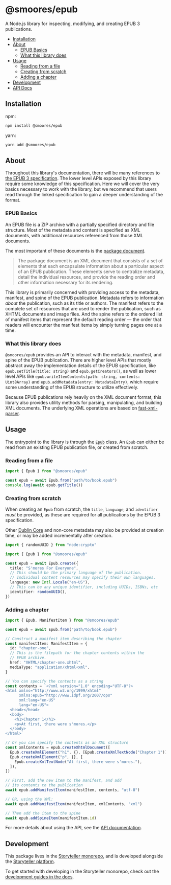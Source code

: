 # @smoores/epub

A Node.js library for inspecting, modifying, and creating EPUB 3 publications.

<!-- toc -->

- [Installation](#installation)
- [About](#about)
  - [EPUB Basics](#epub-basics)
  - [What this library does](#what-this-library-does)
- [Usage](#usage)
  - [Reading from a file](#reading-from-a-file)
  - [Creating from scratch](#creating-from-scratch)
  - [Adding a chapter](#adding-a-chapter)
- [Development](#development)
- [API Docs](#api-docs)

<!-- tocstop -->

## Installation

npm:

```sh
npm install @smoores/epub
```

yarn:

```sh
yarn add @smoores/epub
```

## About

Throughout this library's documentation, there will be many references to
[the EPUB 3 specification](https://www.w3.org/TR/epub-33/). The lower level APIs
exposed by this library require some knowledge of this specification. Here we
will cover the very basics necessary to work with the library, but we recommend
that users read through the linked specification to gain a deeper understanding
of the format.

### EPUB Basics

An EPUB file is a ZIP archive with a partially specified directory and file
structure. Most of the metadata and content is specified as XML documents, with
additional resources referenced from those XML documents.

The most important of these documents is the
[package document](https://www.w3.org/TR/epub-33/#sec-package-doc).

> The package document is an XML document that consists of a set of elements
> that each encapsulate information about a particular aspect of an EPUB
> publication. These elements serve to centralize metadata, detail the
> individual resources, and provide the reading order and other information
> necessary for its rendering.

This library is primarily concerned with providing access to the metadata,
manifest, and spine of the EPUB publication. Metadata refers to information
_about_ the publication, such as its title or authors. The manifest refers to
the complete set of resources that are used to render the publication, such as
XHTML documents and image files. And the spine refers to the ordered list of
manifest items that represent the default reading order &mdash; the order that
readers will encounter the manifest items by simply turning pages one at a time.

### What this library does

`@smoores/epub` provides an API to interact with the metadata, manifest, and
spine of the EPUB publication. There are higher level APIs that mostly abstract
away the implementation details of the EPUB specification, like
`epub.setTitle(title: string)` and `epub.getCreators()`, as well as lower level
APIs like `epub.writeItemContents(path: string, contents: Uint8Array)` and
`epub.addMetadata(entry: MetadataEntry)`, which require some understanding of
the EPUB structure to utilize effectively.

Because EPUB publications rely heavily on the XML document format, this library
also provides utility methods for parsing, manipulating, and building XML
documents. The underlying XML operations are based on
[fast-xml-parser](https://www.npmjs.com/package/fast-xml-parser).

## Usage

The entrypoint to the library is through the [`Epub`](#epub) class. An `Epub`
can either be read from an existing EPUB publication file, or created from
scratch.

### Reading from a file

```ts
import { Epub } from "@smoores/epub"

const epub = await Epub.from("path/to/book.epub")
console.log(await epub.getTitle())
```

### Creating from scratch

When creating an `Epub` from scratch, the `title`, `language`, and `identifier`
_must_ be provided, as these are required for all publications by the EPUB 3
specification.

Other [Dublin Core](https://www.w3.org/TR/epub-33/#sec-opf-dcmes-hd) and
non-core metadata may also be provided at creation time, or may be added
incrementally after creation.

```ts
import { randomUUID } from "node:crypto"

import { Epub } from "@smoores/epub"

const epub = await Epub.create({
  title: "S'mores For Everyone",
  // This should be the primary language of the publication.
  // Individual content resources may specify their own languages.
  language: new Intl.Locale("en-US"),
  // This can be any unique identifier, including UUIDs, ISBNs, etc
  identifier: randomUUID(),
})
```

### Adding a chapter

```ts
import { Epub, ManifestItem } from "@smoores/epub"

const epub = await Epub.from("path/to/book.epub")

// Construct a manifest item describing the chapter
const manifestItem: ManifestItem = {
  id: "chapter-one",
  // This is the filepath for the chapter contents within the
  // EPUB archive.
  href: "XHTML/chapter-one.xhtml",
  mediaType: "application/xhtml+xml",
}

// You can specify the contents as a string
const contents = `<?xml version="1.0" encoding="UTF-8"?>
<html xmlns="http://www.w3.org/1999/xhtml"
      xmlns:epub="http://www.idpf.org/2007/ops"
      xml:lang="en-US"
      lang="en-US">
  <head></head>
  <body>
    <h1>Chapter 1</h1>
    <p>At first, there were s'mores.</p>
  </body>
</html>`

// Or you can specify the contents as an XML structure
const xmlContents = epub.createXhtmlDocument([
  Epub.createXmlElement("h1", {}, [Epub.createXmlTextNode("Chapter 1")]),
  Epub.createXmlElement("p", {}, [
    Epub.createXmlTextNode("At first, there were s'mores."),
  ]),
])

// First, add the new item to the manifest, and add
// its contents to the publication
await epub.addManifestItem(manifestItem, contents, "utf-8")

// OR, using the XMl:
await epub.addManifestItem(manifestItem, xmlContents, "xml")

// Then add the item to the spine
await epub.addSpineItem(manifestItem.id)
```

For more details about using the API, see the [API documentation](#epub).

## Development

This package lives in the
[Storyteller monorepo](https://gitlab.com/smoores/storyteller), and is developed
alongside the [Storyteller platform](https://smoores.gitlab.io/storyteller).

To get started with developing in the Storyteller monorepo, check out the
[development guides in the docs](https://smoores.gitlab.io/storyteller/docs/category/development).
